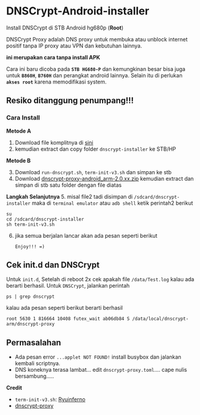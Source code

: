 

# DNSCrypt-Android-installer
Install DNSCrypt di STB Android hg680p (**Root**)

DNSCrypt Proxy adalah DNS proxy untuk membuka atau unblock internet positif tanpa IP proxy atau VPN dan kebutuhan lainnya.

**ini merupakan cara tanpa install APK**

Cara ini baru dicoba pada **`STB HG680-P`** dan kemungkinan besar bisa juga untuk **`B860H`**, **`B760H`** dan perangkat android lainnya. Selain itu di perlukan **`akses root`** karena memodifikasi system.

## Resiko ditanggung penumpang!!!

### Cara Install
**Metode A**
1. Download file komplitnya di [sini](https://github.com/ewwink/DNSCrypt-Android-installer/releases/download/1.0/dnscrypt-installer.zip)
2. kemudian extract dan copy folder `dnscrypt-installer` ke STB/HP

**Metode B**

3. Download `run-dnscrypt.sh`, `term-init-v3.sh` dan simpan ke stb
4. Download [dnscrypt-proxy-android_arm-2.0.xx.zip](https://github.com/DNSCrypt/dnscrypt-proxy/releases/latest) kemudian extract dan simpan di stb satu folder dengan file diatas

**Langkah Selanjutnya**
5.  misal file2 tadi disimpan di `/sdcard/dnscrypt-installer` maka di `terminal emulator` atau `adb shell` ketik perintah2 berikut

    su
    cd /sdcard/dnscrypt-installer
    sh term-init-v3.sh


6. jika semua berjalan lancar akan ada pesan seperti berikut

       Enjoy!!! =) 
## Cek init.d dan DNSCrypt
Untuk `init.d`, Setelah di reboot 2x cek apakah file `/data/Test.log` kalau ada berarti berhasil.
Untuk `DNSCrypt`, jalankan perintah 

    ps | grep dnscrypt
    
 kalau ada pesan seperti berikut berarti berhasil
 
    root 5630 1 816664 10408 futex_wait ab06db84 S /data/local/dnscrypt-arm/dnscrypt-proxy

## Permasalahan
- Ada pesan error  `...applet NOT FOUND!` install busybox dan jalankan kembali scriptnya.
- DNS koneknya terasa lambat... edit `dnscrypt-proxy.toml`.... cape nulis bersambung.....

**Credit**
- `term-init-v3.sh`:  [Ryuinferno](https://forum.xda-developers.com/showpost.php?p=32716412&postcount=2)
- [dnscrypt-proxy](https://github.com/DNSCrypt/dnscrypt-proxy)

